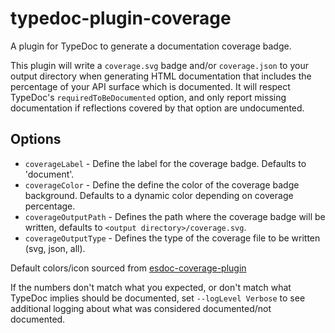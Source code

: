 # typedoc-plugin-coverage

A plugin for TypeDoc to generate a documentation coverage badge.

This plugin will write a `coverage.svg` badge and/or `coverage.json` to your output directory when generating HTML documentation that
includes the percentage of your API surface which is documented. It will respect TypeDoc's `requiredToBeDocumented` option,
and only report missing documentation if reflections covered by that option are undocumented.

## Options

- `coverageLabel` - Define the label for the coverage badge. Defaults to 'document'.
- `coverageColor` - Define the define the color of the coverage badge background. Defaults to a dynamic color depending on coverage percentage.
- `coverageOutputPath` - Defines the path where the coverage badge will be written, defaults to `<output directory>/coverage.svg`.
- `coverageOutputType` - Defines the type of the coverage file to be written (svg, json, all).

Default colors/icon sourced from [esdoc-coverage-plugin](https://github.com/esdoc/esdoc-plugins/tree/master/esdoc-coverage-plugin)

If the numbers don't match what you expected, or don't match what TypeDoc implies should be documented, set `--logLevel Verbose` to see
additional logging about what was considered documented/not documented.
